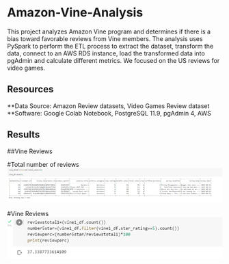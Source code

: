 # Amazon-Vine-Analysis
This project analyzes Amazon Vine program and determines if there is a bias toward favorable reviews from Vine members.
The analysis uses PySpark to perform the ETL process to extract the dataset, transform the data, connect to an AWS RDS instance, load the transformed data into pgAdmin and calculate different metrics.
We focused on the US reviews for video games.
## Resources
**Data Source: Amazon Review datasets, Video Games Review dataset
**Software: Google Colab Notebook, PostgreSQL 11.9, pgAdmin 4, AWS
## Results

##Vine Reviews

#Total number of reviews
![GitHub Graph](https://github.com/tpatel0107/Amazon-Vine-Analysis/blob/main/Total%20Number%20of%20Reviews.PNG?raw=true)

#Vine Reviews
![GitHub Graph](https://github.com/tpatel0107/Amazon-Vine-Analysis/blob/main/Total%20number%20of%20vine%20reviews.PNG?raw=true)
